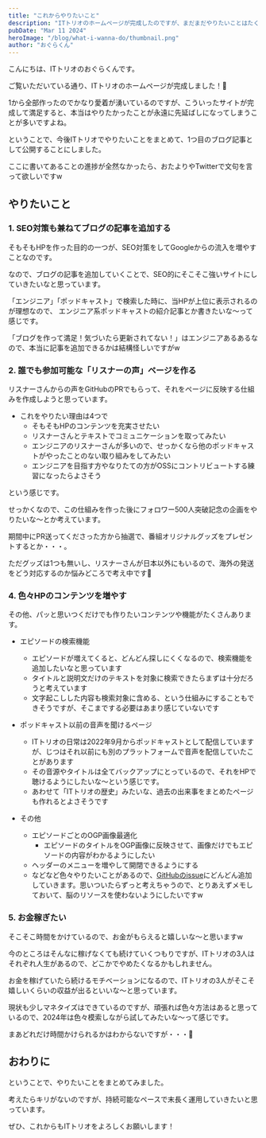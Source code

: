 ```yaml
---
title: "これからやりたいこと"
description: "ITトリオのホームページが完成したのですが、まだまだやりたいことはたくさんあるのでまとめました。"
pubDate: "Mar 11 2024"
heroImage: "/blog/what-i-wanna-do/thumbnail.png"
author: "おぐらくん"
---
```


こんにちは、ITトリオのおぐらくんです。

ご覧いただいている通り、ITトリオのホームページが完成しました！🎉

1から全部作ったのでかなり愛着が湧いているのですが、こういったサイトが完成して満足すると、本当はやりたかったことが永遠に先延ばしになってしまうことが多いですよね。

ということで、今後ITトリオでやりたいことをまとめて、1つ目のブログ記事として公開することにしました。

ここに書いてあることの進捗が全然なかったら、おたよりやTwitterで文句を言って欲しいですw

## やりたいこと

### 1. SEO対策も兼ねてブログの記事を追加する

そもそもHPを作った目的の一つが、SEO対策をしてGoogleからの流入を増やすことなのです。

なので、ブログの記事を追加していくことで、SEO的にそこそこ強いサイトにしていきたいなと思っています。

「エンジニア」「ポッドキャスト」で検索した時に、当HPが上位に表示されるのが理想なので、
エンジニア系ポッドキャストの紹介記事とか書きたいな〜って感じです。

「ブログを作って満足！気づいたら更新されてない！」はエンジニアあるあるなので、本当に記事を追加できるかは結構怪しいですがw

### 2. 誰でも参加可能な「リスナーの声」ページを作る

リスナーさんからの声をGitHubのPRでもらって、それをページに反映する仕組みを作成しようと思っています。

- これをやりたい理由は4つで
  - そもそもHPのコンテンツを充実させたい
  - リスナーさんとテキストでコミュニケーションを取ってみたい
  - エンジニアのリスナーさんが多いので、せっかくなら他のポッドキャストがやったことのない取り組みをしてみたい
  - エンジニアを目指す方やなりたての方がOSSにコントリビュートする練習になったらよさそう

という感じです。

せっかくなので、この仕組みを作った後にフォロワー500人突破記念の企画をやりたいな〜とか考えています。

期間中にPR送ってくださった方から抽選で、番組オリジナルグッズをプレゼントするとか・・・。

ただグッズは1つも無いし、リスナーさんが日本以外にもいるので、海外の発送をどう対応するのか悩みどころで考え中です🤔


### 4. 色々HPのコンテンツを増やす

その他、パッと思いつくだけでも作りたいコンテンツや機能がたくさんあります。

- エピソードの検索機能
  - エピソードが増えてくると、どんどん探しにくくなるので、検索機能を追加したいなと思っています
  - タイトルと説明文だけのテキストを対象に検索できたらまずは十分だろうと考えています
  - 文字起こしした内容も検索対象に含める、という仕組みにすることもできそうですが、そこまでする必要はあまり感じていないです

- ポッドキャスト以前の音声を聞けるページ
  - ITトリオの日常は2022年9月からポッドキャストとして配信していますが、じつはそれ以前にも別のプラットフォームで音声を配信していたことがあります
  - その音源やタイトルは全てバックアップにとっているので、それをHPで聴けるようにしたいな〜という感じです。
  - あわせて「ITトリオの歴史」みたいな、過去の出来事をまとめたページも作れるとよさそうです

- その他
  - エピソードごとのOGP画像最適化
    - エピソードのタイトルをOGP画像に反映させて、画像だけでもエピソードの内容がわかるようにしたい
  - ヘッダーのメニューを増やして開閉できるようにする
  - などなど色々やりたいことがあるので、[GitHubのissue](https://github.com/it-trio/it-trio-web/issues)にどんどん追加していきます。思いついたらずっと考えちゃうので、とりあえずメモしておいて、脳のリソースを使わないようにしたいですw

### 5. お金稼ぎたい

そこそこ時間をかけているので、お金がもらえると嬉しいな〜と思いますw

今のところはそんなに稼げなくても続けていくつもりですが、ITトリオの3人はそれぞれ人生があるので、どこかでやめたくなるかもしれません。

お金を稼げていたら続けるモチベーションになるので、ITトリオの3人がそこそ嬉しいくらいの収益が出るといいな〜と思っています。

現状も少しマネタイズはできているのですが、頑張れば色々方法はあると思っているので、2024年は色々模索しながら試してみたいな〜って感じです。

まあどれだけ時間かけられるかはわからないですが・・・🤔


## おわりに

ということで、やりたいことをまとめてみました。

考えたらキリがないのですが、持続可能なペースで末長く運用していきたいと思っています。

ぜひ、これからもITトリオをよろしくお願いします！


